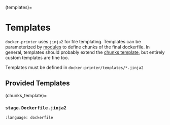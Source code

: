 (templates)=
# Templates

`docker-printer` uses `jinja2` for file templating. Templates can be parameterized by [modules](modules) to define chunks of the final dockerfile. In general, templates should probably extend the [chunks template](chunks_template), but entirely custom templates are fine too.

Templates must be defined in `docker-printer/templates/*.jinja2`

## Provided Templates

(chunks_template)=
### `stage.Dockerfile.jinja2`

```{literalinclude} ../docker_printer/resources/templates/stage.Dockerfile.jinja2
:language: dockerfile
```
